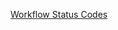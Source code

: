 [Workflow Status Codes](https://community.nintex.com/t5/Nintex-for-SharePoint-Forum/Workflow-Status-Codes/td-p/85981)

